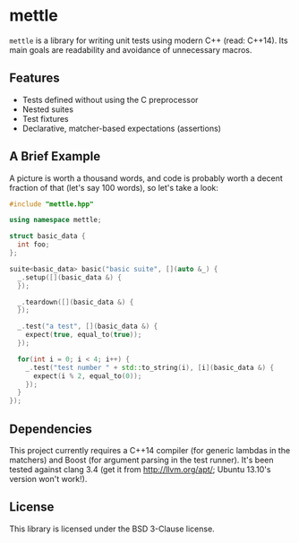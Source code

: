 # mettle

`mettle` is a library for writing unit tests using modern C++ (read: C++14). Its
main goals are readability and avoidance of unnecessary macros.

## Features

* Tests defined without using the C preprocessor
* Nested suites
* Test fixtures
* Declarative, matcher-based expectations (assertions)

## A Brief Example

A picture is worth a thousand words, and code is probably worth a decent
fraction of that (let's say 100 words), so let's take a look:

```c++
#include "mettle.hpp"

using namespace mettle;

struct basic_data {
  int foo;
};

suite<basic_data> basic("basic suite", [](auto &_) {
  _.setup([](basic_data &) {
  });

  _.teardown([](basic_data &) {
  });

  _.test("a test", [](basic_data &) {
    expect(true, equal_to(true));
  });

  for(int i = 0; i < 4; i++) {
    _.test("test number " + std::to_string(i), [i](basic_data &) {
      expect(i % 2, equal_to(0));
    });
  }
});
```

## Dependencies

This project currently requires a C++14 compiler (for generic lambdas in the
matchers) and Boost (for argument parsing in the test runner). It's been tested
against clang 3.4 (get it from http://llvm.org/apt/; Ubuntu 13.10's version
won't work!).

## License

This library is licensed under the BSD 3-Clause license.
